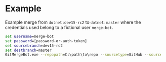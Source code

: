 # Example

Example merge from `dotnet:dev15-rc2` to `dotnet:master` where the credentials used belong to a fictional user `merge-bot`.

``` cmd
set username=merge-bot
set password=[password-or-auth-token]
set sourcebranch=dev15-rc2
set destbranch=master
GitMergeBot.exe --repopath=C:\path\to\repo --sourcetype=GitHub --sourcereponame=roslyn --sourceuser=%username% --sourcepassword=%password% --sourceremote=origin --sourcebranch=%sourcebranch% --pushtodestination- --prbranchsourceremote=upstream --destinationrepoowner=dotnet --destinationremote=upstream --destinationbranch=%destbranch%
```
